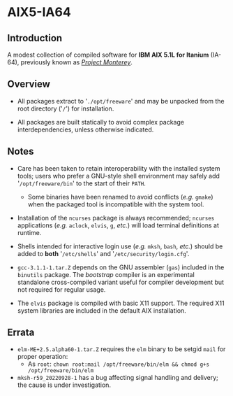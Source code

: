 # AIX5-IA64

## Introduction

A modest collection of compiled software for **IBM AIX 5.1L for Itanium** (IA-64), previously known as [*Project Monterey*](https://en.wikipedia.org/wiki/Project_Monterey).

## Overview

* All packages extract to '`./opt/freeware`' and may be unpacked from the root directory ('`/`') for installation.

* All packages are built statically to avoid complex package interdependencies, unless otherwise indicated.

## Notes

* Care has been taken to retain interoperability with the installed system tools; users who prefer a GNU-style shell environment may safely add '`/opt/freeware/bin`' to the start of their `PATH`.

  * Some binaries have been renamed to avoid conflicts (*e.g.* `gmake`) when the packaged tool is incompatible with the system tool.

* Installation of the `ncurses` package is always recommended; `ncurses` applications (*e.g.* `aclock`, `elvis`, `g`, *etc.*) will load terminal definitions at runtime.

* Shells intended for interactive login use (*e.g.* `mksh`, `bash`, *etc.*) should be added to **both** '`/etc/shells`' and '`/etc/security/login.cfg`'.

* `gcc-3.1.1-1.tar.Z` depends on the GNU assembler (`gas`) included in the `binutils` package.  The *bootstrap* compiler is an experimental standalone cross-compiled variant useful for compiler development but not required for regular usage.

* The `elvis` package is compiled with basic X11 support.  The required X11 system libraries are included in the default AIX installation.

## Errata

* `elm-ME+2.5.alpha60-1.tar.Z` requires the `elm` binary to be setgid `mail` for proper operation:
  * As `root`: `chown root:mail /opt/freeware/bin/elm && chmod g+s /opt/freeware/bin/elm`
* `mksh-r59_20220928-1` has a bug affecting signal handling and delivery; the cause is under investigation.
